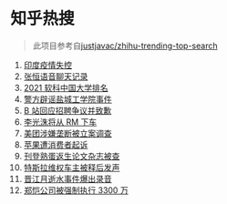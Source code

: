 # 知乎热搜

> 此项目参考自[justjavac/zhihu-trending-top-search](https://github.com/justjavac/zhihu-trending-top-search/blob/main/utils.ts)

<!-- BEGIN -->
  <!-- 最后更新时间:Tue Apr 27 2021 09:14:17 GMT+0000 (Coordinated Universal Time) -->
  1. [印度疫情失控](https://www.zhihu.com/search?q=印度疫情)
1. [张恒语音聊天记录](https://www.zhihu.com/search?q=张恒郑爽)
1. [2021 软科中国大学排名](https://www.zhihu.com/search?q=2021软科)
1. [警方辟谣盐城工学院事件](https://www.zhihu.com/search?q=盐城工学院)
1. [B 站回应招聘争议并致歉](https://www.zhihu.com/search?q=b站北邮)
1. [李光洙将从 RM 下车](https://www.zhihu.com/search?q=李光洙下车)
1. [美团涉嫌垄断被立案调查](https://www.zhihu.com/search?q=美团垄断)
1. [苹果遭消费者起诉](https://www.zhihu.com/search?q=苹果遭起诉)
1. [刊登熟蛋返生论文杂志被查](https://www.zhihu.com/search?q=写真地理)
1. [特斯拉维权车主被释后发声](https://www.zhihu.com/search?q=特斯拉维权)
1. [晋江月逝水事件爆出录音](https://www.zhihu.com/search?q=月逝水)
1. [郑恺公司被强制执行 3300 万](https://www.zhihu.com/search?q=郑恺)
  <!-- END -->